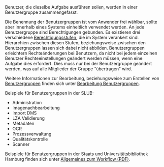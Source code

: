 Benutzer, die dieselbe Aufgabe ausführen sollen, werden in einer Benutzergruppe zusammengefasst.

Die Benennung der Benutzergruppen ist vom Anwender frei wählbar, sollte aber innerhalb eines Systems einheitlich verwendet werden. An jede Benutzergruppe sind Berechtigungen gebunden. Es existieren drei verschiedene [Berechtigungsstufen](Berechtigungsstufen), die im System verankert sind. Hierarchien zwischen diesen Stufen, beziehungsweise zwischen den Benutzergruppen lassen sich dabei nicht abbilden. Benutzergruppen erleichtern Rechteänderungen bei Benutzern, da nicht bei jedem einzelnen Benutzer Rechteeinstellungen geändert werden müssen, wenn eine Aufgabe dies erfordert. Dies muss nur bei der Benutzergruppe geändert werden, was auf alle Mitglieder der Gruppe "übertragen" wird.


Weitere Informationen zur Bearbeitung, beziehungsweise zum Erstellen von [Benutzergruppen](Benutzergruppen) finden sich unter [Bearbeitung Benutzergruppen](Bearbeitung-Benutzergruppen).

Beispiele für Benutzergruppen in der SLUB: 

* Administration
* Imagenachbearbeitung
* Import DMS
* LZA Validierung
* Metadaten
* OCR
* Prozessverwaltung
* Qualitätskontrolle
* Scanner


Beispiele für Benutzergruppen in der Staats und Universitätsbibliothek Hamburg finden sich unter [Allgemeines zum Workflow (PDF)](Staats--und-Universit%C3%A4tsbibliothek-Hamburg-Carl-von-Ossietzky#allgemeines-zum-workflow-pdf). 
